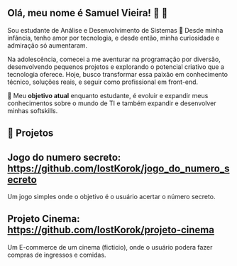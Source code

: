 ## Olá, meu nome é Samuel Vieira! 🍃 👋

Sou estudante de Análise e Desenvolvimento de Sistemas 📖
Desde minha infância, tenho amor por tecnologia, e desde então, minha curiosidade e admiração só aumentaram.

Na adolescência, comecei a me aventurar na programação por diversão, 
desenvolvendo pequenos projetos e explorando o potencial criativo que a tecnologia oferece. 
Hoje, busco transformar essa paixão em conhecimento técnico, soluções reais, e seguir como profissional em front-end.

🎯 Meu **objetivo atual** enquanto estudante, é evoluir e expandir meus conhecimentos sobre o mundo de TI e também expandir e desenvolver minhas softskills.

## 💼 Projetos
## Jogo do numero secreto: https://github.com/lostKorok/jogo_do_numero_secreto
Um jogo simples onde o objetivo é o usuário acertar o número secreto.

## Projeto Cinema: https://github.com/lostKorok/projeto-cinema
Um E-commerce de um cinema (ficticio), onde o usuário podera fazer compras de ingressos e comidas.


<!--
**SaLacroix/SaLacroix** is a ✨ _special_ ✨ repository because its `README.md` (this file) appears on your GitHub profile.

Here are some ideas to get you started:

- 🔭 I’m currently working on ...
- 🌱 I’m currently learning ...
- 👯 I’m looking to collaborate on ...
- 🤔 I’m looking for help with ...
- 💬 Ask me about ...
- 📫 How to reach me: ...
- 😄 Pronouns: ...
- ⚡ Fun fact: ...
-->
